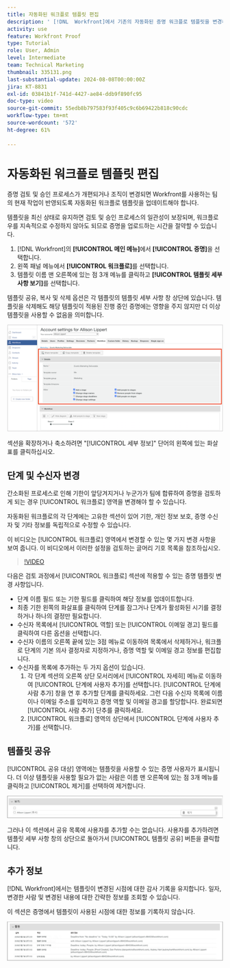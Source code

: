 ```yaml
---
title: 자동화된 워크플로 템플릿 편집
description: ' [!DNL  Workfront]에서 기존의 자동화된 증명 워크플로 템플릿을 변경하는 방법을 알아봅니다.'
activity: use
feature: Workfront Proof
type: Tutorial
role: User, Admin
level: Intermediate
team: Technical Marketing
thumbnail: 335131.png
last-substantial-update: 2024-08-08T00:00:00Z
jira: KT-8831
exl-id: 03841b1f-741d-4427-ae84-ddb9f890fc95
doc-type: video
source-git-commit: 55edb8b797583f93f405c9c6b69422b818c90cdc
workflow-type: tm+mt
source-wordcount: '572'
ht-degree: 61%

---
```


# 자동화된 워크플로 템플릿 편집

증명 검토 및 승인 프로세스가 개편되거나 조직이 변경되면 Workfront를 사용하는 팀의 현재 작업이 반영되도록 자동화된 워크플로 템플릿을 업데이트해야 합니다.

템플릿을 최신 상태로 유지하면 검토 및 승인 프로세스의 일관성이 보장되며, 워크플로우를 지속적으로 수정하지 않아도 되므로 증명을 업로드하는 시간을 절약할 수 있습니다.

1. [!DNL Workfront]의 **[!UICONTROL 메인 메뉴]**&#x200B;에서 **[!UICONTROL 증명]**&#x200B;을 선택합니다.
1. 왼쪽 패널 메뉴에서 **[!UICONTROL 워크플로]**&#x200B;를 선택합니다.
1. 템플릿 이름 맨 오른쪽에 있는 점 3개 메뉴를 클릭하고 **[!UICONTROL 템플릿 세부 사항 보기]**&#x200B;를 선택합니다.

템플릿 공유, 복사 및 삭제 옵션은 각 템플릿의 템플릿 세부 사항 창 상단에 있습니다. 템플릿을 삭제해도 해당 템플릿이 적용된 진행 중인 증명에는 영향을 주지 않지만 더 이상 템플릿을 사용할 수 없음을 의미합니다.

![템플릿 세부 사항 창](assets/proof-system-setup-edit-templates-details-area.png)


섹션을 확장하거나 축소하려면 &quot;[!UICONTROL 세부 정보]&quot; 단어의 왼쪽에 있는 화살표를 클릭하십시오.

## 단계 및 수신자 변경

간소화된 프로세스로 인해 기한이 앞당겨지거나 누군가가 팀에 합류하여 증명을 검토하게 되는 경우 [!UICONTROL 워크플로] 영역을 변경해야 할 수 있습니다.

자동화된 워크플로의 각 단계에는 고유한 섹션이 있어 기한, 개인 정보 보호, 증명 수신자 및 기타 정보를 독립적으로 수정할 수 있습니다.

이 비디오는 [!UICONTROL 워크플로] 영역에서 변경할 수 있는 몇 가지 변경 사항을 보여 줍니다. 이 비디오에서 이러한 설정을 검토하는 글머리 기호 목록을 참조하십시오.

>[!VIDEO](https://video.tv.adobe.com/v/335131/?quality=12&learn=on)

다음은 검토 과정에서 [!UICONTROL 워크플로] 섹션에 적용할 수 있는 증명 템플릿 변경 사항입니다.

* 단계 이름 필드 또는 기한 필드를 클릭하여 해당 정보를 업데이트합니다.
* 최종 기한 왼쪽의 화살표를 클릭하여 단계를 잠그거나 단계가 활성화된 시기를 결정하거나 하나의 결정만 필요합니다.
* 수신자 목록에서 [!UICONTROL 역할] 또는 [!UICONTROL 이메일 경고] 필드를 클릭하여 다른 옵션을 선택합니다.
* 수신자 이름의 오른쪽 끝에 있는 3점 메뉴로 이동하여 목록에서 삭제하거나, 워크플로 단계의 기본 의사 결정자로 지정하거나, 증명 역할 및 이메일 경고 정보를 편집합니다.
* 수신자를 목록에 추가하는 두 가지 옵션이 있습니다.
   1. 각 단계 섹션의 오른쪽 상단 모서리에서 [!UICONTROL 자세히] 메뉴로 이동하여 [!UICONTROL 단계에 사용자 추가]를 선택합니다. [!UICONTROL 단계에 사람 추가] 창을 연 후 추가할 단계를 클릭하세요. 그런 다음 수신자 목록에 이름이나 이메일 주소를 입력하고 증명 역할 및 이메일 경고를 할당합니다. 완료되면 [!UICONTROL 사람 추가] 단추를 클릭하세요.
   1. [!UICONTROL 워크플로] 영역의 상단에서 [!UICONTROL 단계에 사용자 추가]를 선택합니다.

## 템플릿 공유

[!UICONTROL 공유 대상] 영역에는 템플릿을 사용할 수 있는 증명 사용자가 표시됩니다. 더 이상 템플릿을 사용할 필요가 없는 사람은 이름 맨 오른쪽에 있는 점 3개 메뉴를 클릭하고 [!UICONTROL 제거]를 선택하여 제거합니다.

![[!UICONTROL 공유 대상] 목록](assets/proof-system-setups-edit-template-shared-with.png)

그러나 이 섹션에서 공유 목록에 사용자를 추가할 수는 없습니다. 사용자를 추가하려면 템플릿 세부 사항 창의 상단으로 돌아가서 [!UICONTROL 템플릿 공유] 버튼을 클릭합니다.

## 추가 정보

[!DNL Workfront]에서는 템플릿이 변경된 시점에 대한 감사 기록을 유지합니다. 일자, 변경한 사람 및 변경된 내용에 대한 간략한 정보를 조회할 수 있습니다.

이 섹션은 증명에서 템플릿이 사용된 시점에 대한 정보를 기록하지 않습니다.

![증명 활동 목록](assets/proof-system-setups-edit-template-activity.png)
